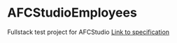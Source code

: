 # AFCStudioEmployees
Fullstack test project for AFCStudio
[Link to specification](https://gist.github.com/paraekklisiarh/0621204ce249e9faf1aaa1e1b7d3f7ef)
